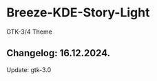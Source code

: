 # Breeze-KDE-Story-Light
GTK-3/4 Theme

Changelog: 16.12.2024.
-----------------------

Update: gtk-3.0
